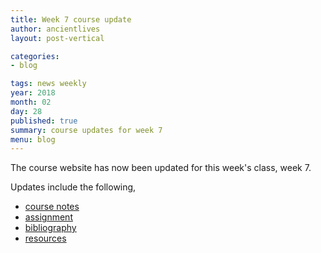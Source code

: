 ```yaml
---
title: Week 7 course update
author: ancientlives
layout: post-vertical

categories:
- blog

tags: news weekly
year: 2018
month: 02
day: 28
published: true
summary: course updates for week 7
menu: blog
---
```


The course website has now been updated for this week's class, week 7.

Updates include the following,

* [course notes](/notes)
* [assignment](/assignments)
* [bibliography](/bibliography)
* [resources](/links)
